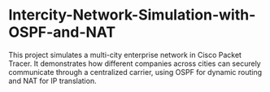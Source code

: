 # Intercity-Network-Simulation-with-OSPF-and-NAT
This project simulates a multi-city enterprise network in Cisco Packet Tracer. It demonstrates how different companies across cities can securely communicate through a centralized carrier, using OSPF for dynamic routing and NAT for IP translation.
